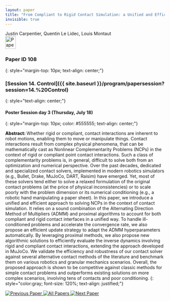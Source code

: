 ```yaml
---
layout: paper
title: "From Compliant to Rigid Contact Simulation: a Unified and Efficient Approach"
invisible: true
---
```

<div class="paper-authors">
<div class="paper-author-box">
    <div class="paper-author-name">Justin Carpentier, Quentin Le Lidec, Louis Montaut</div>
    <div class="paper-author-uni"></div>
</div>

</div><div class="paper-pdf">
                <div> <a href="https://enriquecoronadozu.github.io/rssproceedings2024/rss20/p108.pdf"><img src="{{ site.baseurl }}/images/paper_link.png" alt="Paper Website" width = "33"  height = "40"/></a> </div>
                </div>

### Paper ID 108
{: style="margin-top: 10px; text-align: center;"}

### [Session 14. Control]({{ site.baseurl }}/program/papersession?session=14.%20Control)
{: style="text-align: center;"}

#### Poster Session day 3 (Thursday, July 18)
{: style="margin-top: 10px; color: #555555; text-align: center;"}

<b style="color: black;">Abstract: </b>Whether rigid or compliant, contact interactions are inherent to robot motions, enabling them to move or manipulate things. Contact interactions result from complex physical phenomena, that can be mathematically cast as Nonlinear Complementarity Problems (NCPs) in the context of rigid or compliant point contact interactions. Such a class of complementarity problems is, in general, difficult to solve both from an optimization and numerical perspective. Over the past decades, dedicated and specialized contact solvers, implemented in modern robotics simulators (e.g., Bullet, Drake, MuJoCo, DART, Raisim) have emerged. Yet, most of these solvers tend either to solve a relaxed formulation of the original contact problems (at the price of physical inconsistencies) or to scale poorly with the problem dimension or its numerical conditioning (e.g., a robotic hand manipulating a paper sheet). In this paper, we introduce a unified and efficient approach to solving NCPs in the context of contact simulation. It relies on a sound combination of the Alternating Direction Method of Multipliers (ADMM) and proximal algorithms to account for both compliant and rigid contact interfaces in a unified way. To handle ill-conditioned problems and accelerate the convergence rate, we also propose an efficient update strategy to adapt the ADMM hyperparameters automatically. By leveraging proximal methods, we also propose new algorithmic solutions to efficiently evaluate the inverse dynamics involving rigid and compliant contact interactions, extending the approach developed in MuJoCo. We validate the efficiency and robustness of our contact solver against several alternative contact methods of the literature and benchmark them on various robotics and granular mechanics scenarios. Overall, the proposed approach is shown to be competitive against classic methods for simple contact problems and outperforms existing solutions on more complex scenarios, involving tens of contacts and poor conditioning.
{: style="color:gray; font-size: 120%; text-align: justified;"}


<div class="paper-menu">
<a href="{{ site.baseurl }}/program/papers/107/"> <img src="{{ site.baseurl }}/images/previous_paper_icon.png" alt="Previous Paper" title="Previous Paper"/> </a>
<a href="{{ site.baseurl }}/program/papers"><img src="{{ site.baseurl }}/images/overview_icon.png" alt="All Papers" title="All Papers"/> </a>
<a href="{{ site.baseurl }}/program/papers/109/"> <img src="{{ site.baseurl }}/images/next_paper_icon.png" alt="Next Paper" title="Next Paper"/> </a>

</div>
